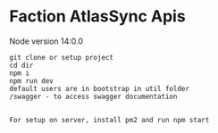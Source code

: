 # Faction AtlasSync Apis
Node version 14:0.0

```
git clone or setup project
cd dir
npm i 
npm run dev
default users are in bootstrap in util folder
/swagger - to access swagger documentation


For setup on server, install pm2 and run npm start
```
